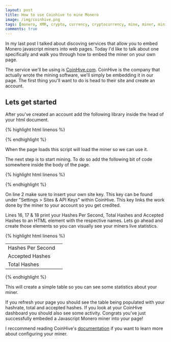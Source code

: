 ```yaml
---
layout: post
title: How to use Coinhive to mine Monero
image: /img/coinhive.png
tags: [monero, XMR, crypto, currency, cryptocurrency, mine, miner, mining, graphics cards, bitcoin]
comments: true
---
```


In my last post I talked about discoving services that allow you to embed Monero javascript miners into web pages.
Today I'd like to talk about one specifically and walk you through how to embed the miner on your own page.

The service we'll be using is <a href="https://coinhive.com">CoinHive.com</a>.
CoinHive is the company that actually wrote the mining software, we'll simply be embedding it in our page.
The first thing you'll want to do is head to their site and create an account.

## Lets get started

After you've created an account add the following library inside the head of your html document.

{% highlight html linenos %}
 <script src="https://coin-hive.com/lib/coinhive.min.js"></script>
{% endhighlight %}

When the page loads this script will load the miner so we can use it.

The next step is to start mining.
To do so add the following bit of code somewhere inside the body of the page.

{% highlight html linenos %}
<script>
var miner = new CoinHive.Anonymous('INSERT YOUR OWN SITE KEY');
miner.start();

// Listen on events
miner.on('found', function() { /* Hash found */ })
miner.on('accepted', function() { /* Hash accepted by the pool */ })

// Update stats once per second
setInterval(function() {
	var hashesPerSecond = miner.getHashesPerSecond();
	var totalHashes = miner.getTotalHashes();
	var acceptedHashes = miner.getAcceptedHashes();

	// Output to HTML elements...
	document.getElementById("hashesPerSecond").innerHTML = hashesPerSecond;
	document.getElementById("totalHashes").innerHTML = totalHashes;
	document.getElementById("acceptedHashes").innerHTML = acceptedHashes;
}, 1000);
</script>
{% endhighlight %}

On line 2 make sure to insert your own site key.
This key can be found under "Settings > Sites & API Keys" within CoinHive. 
This key links the work done by the miner to your account so you get credited.

Lines 16, 17 & 18 print your Hashes Per Second, Total Hashes and Accepted Hashes to an HTML element with the respective names.
Lets go ahead and create those elements so you can visually see your miners live statistics.

{% highlight html linenos %}
<table>
	<tr>
		<td>Hashes Per Second</td>
		<td id="hashesPerSecond"></td>
	</tr>
	<tr>
		<td>Accepted Hashes</td>
		<td id="acceptedHashes"></td>
	</tr>
	<tr>
		<td>Total Hashes</td>
		<td id="totalHashes"></td>
	</tr>
</table>
{% endhighlight %}

This will create a simple table so you can see some statistics about your miner.

If you refresh your page you should see the table being populated with your hashrate, total and accepted hashes. 
If you look at your CoinHive dashboard you should also see some activity.
Congrats you've just successfully embeded a Javascript Monero miner into your page!

I reccommend reading CoinHive's <a href="https://coinhive.com/documentation">documentation</a> if you want to learn more about configuring your miner.
